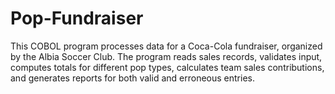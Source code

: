 # Pop-Fundraiser
This COBOL program processes data for a Coca-Cola fundraiser, organized by the Albia Soccer Club. The program reads sales records, validates input, computes totals for different pop types, calculates team sales contributions, and generates reports for both valid and erroneous entries.
